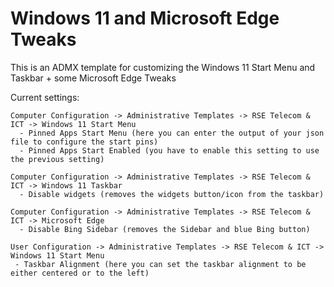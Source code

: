 # Windows 11 and Microsoft Edge Tweaks

This is an ADMX template for customizing the Windows 11 Start Menu and Taskbar + some Microsoft Edge Tweaks

Current settings:

```
Computer Configuration -> Administrative Templates -> RSE Telecom & ICT -> Windows 11 Start Menu
  - Pinned Apps Start Menu (here you can enter the output of your json file to configure the start pins)
  - Pinned Apps Start Enabled (you have to enable this setting to use the previous setting)
```

```
Computer Configuration -> Administrative Templates -> RSE Telecom & ICT -> Windows 11 Taskbar
  - Disable widgets (removes the widgets button/icon from the taskbar)
```

```
Computer Configuration -> Administrative Templates -> RSE Telecom & ICT -> Microsoft Edge
  - Disable Bing Sidebar (removes the Sidebar and blue Bing button)
```
  
```  
User Configuration -> Administrative Templates -> RSE Telecom & ICT -> Windows 11 Start Menu
 - Taskbar Alignment (here you can set the taskbar alignment to be either centered or to the left)
 ```
